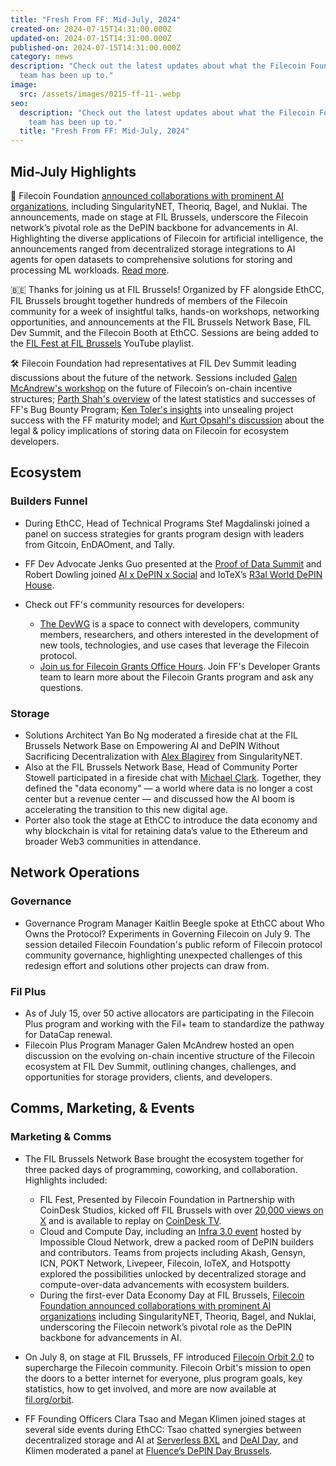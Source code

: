 ```yaml
---
title: "Fresh From FF: Mid-July, 2024"
created-on: 2024-07-15T14:31:00.000Z
updated-on: 2024-07-15T14:31:00.000Z
published-on: 2024-07-15T14:31:00.000Z
category: news
description: "Check out the latest updates about what the Filecoin Foundation
  team has been up to."
image:
  src: /assets/images/0215-ff-11-.webp
seo:
  description: "Check out the latest updates about what the Filecoin Foundation
    team has been up to."
  title: "Fresh From FF: Mid-July, 2024"
---
```


## Mid-July Highlights

📣 Filecoin Foundation [announced collaborations with prominent AI organizations](https://fil.org/blog/leading-ai-projects-choose-filecoin-to-advance-ai-marking-the-networks-leading-role-as-depin-backbone-for-ai), including SingularityNET, Theoriq, Bagel, and Nuklai. The announcements, made on stage at FIL Brussels, underscore the Filecoin network’s pivotal role as the DePIN backbone for advancements in AI. Highlighting the diverse applications of Filecoin for artificial intelligence, the announcements ranged from decentralized storage integrations to AI agents for open datasets to comprehensive solutions for storing and processing ML workloads. [Read more](https://fil.org/blog/leading-ai-projects-choose-filecoin-to-advance-ai-marking-the-networks-leading-role-as-depin-backbone-for-ai).

🇧🇪 Thanks for joining us at FIL Brussels! Organized by FF alongside EthCC, FIL Brussels brought together hundreds of members of the Filecoin community for a week of insightful talks, hands-on workshops, networking opportunities, and announcements at the FIL Brussels Network Base, FIL Dev Summit, and the Filecoin Booth at EthCC. Sessions are being added to the [FIL Fest at FIL Brussels](https://www.youtube.com/playlist?list=PLp3zrT1ewY0novXWnDnDvlgyRdBTOevsL) YouTube playlist.

🛠️ Filecoin Foundation had representatives at FIL Dev Summit leading discussions about the future of the network. Sessions included [Galen McAndrew's workshop](https://www.youtube.com/watch?v=dqAbP_hxQ_0) on the future of Filecoin’s on-chain incentive structures; [Parth Shah's overview](https://www.youtube.com/watch?v=yBBTCEde8M4) of the latest statistics and successes of FF's Bug Bounty Program; [Ken Toler's insights](https://www.youtube.com/watch?v=18RNcB_MLao) into unsealing project success with the FF maturity model; and [Kurt Opsahl's discussion](https://www.youtube.com/watch?v=Yh_4NH2jhOw) about the legal & policy implications of storing data on Filecoin for ecosystem developers.

## Ecosystem

### Builders Funnel

- During EthCC, Head of Technical Programs Stef Magdalinski joined a panel on success strategies for grants program design with leaders from Gitcoin, EnDAOment, and Tally.
- FF Dev Advocate Jenks Guo presented at the [Proof of Data Summit](https://lu.ma/0vifocie) and Robert Dowling joined [AI x DePIN x Social](https://lu.ma/f3v2tlyz) and IoTeX’s [R3al World DePIN House](https://lu.ma/r3al-world-depin-ethcc).
- Check out FF's community resources for developers:

  - [The DevWG](https://github.com/filecoin-project/DeveloperWG) is a space to connect with developers, community members, researchers, and others interested in the development of new tools, technologies, and use cases that leverage the Filecoin protocol.
  - [Join us for Filecoin Grants Office Hours](https://calendly.com/filecoin-grants/office-hours-ama?month=2024-07). Join FF's Developer Grants team to learn more about the Filecoin Grants program and ask any questions.

### Storage

- Solutions Architect Yan Bo Ng moderated a fireside chat at the FIL Brussels Network Base on Empowering AI and DePIN Without Sacrificing Decentralization with [Alex Blagirev](https://www.linkedin.com/in/alexei-blagirev/) from SingularityNET.
- Also at the FIL Brussels Network Base, Head of Community Porter Stowell participated in a fireside chat with [Michael Clark](https://www.linkedin.com/in/futureofmichael/). Together, they defined the "data economy" –– a world where data is no longer a cost center but a revenue center –– and discussed how the AI boom is accelerating the transition to this new digital age.
- Porter also took the stage at EthCC to introduce the data economy and why blockchain is vital for retaining data’s value to the Ethereum and broader Web3 communities in attendance.

## Network Operations

### Governance

- Governance Program Manager Kaitlin Beegle spoke at EthCC about Who Owns the Protocol? Experiments in Governing Filecoin on July 9. The session detailed Filecoin Foundation's public reform of Filecoin protocol community governance, highlighting unexpected challenges of this redesign effort and solutions other projects can draw from.

### Fil Plus

- As of July 15, over 50 active allocators are participating in the Filecoin Plus program and working with the Fil+ team to standardize the pathway for DataCap renewal.
- Filecoin Plus Program Manager Galen McAndrew hosted an open discussion on the evolving on-chain incentive structure of the Filecoin ecosystem at FIL Dev Summit, outlining changes, challenges, and opportunities for storage providers, clients, and developers.

## Comms, Marketing, & Events

### Marketing & Comms

- The FIL Brussels Network Base brought the ecosystem together for three packed days of programming, coworking, and collaboration. Highlights included:

  - FIL Fest, Presented by Filecoin Foundation in Partnership with CoinDesk Studios, kicked off FIL Brussels with over [20,000 views on X](https://x.com/i/broadcasts/1OdKrjOjrgpKX) and is available to replay on [CoinDesk TV](http://www.coindesk.com/tv/fil-fest/).
  - Cloud and Compute Day, including an [Infra 3.0 event](https://lu.ma/cgi2nejb) hosted by Impossible Cloud Network, drew a packed room of DePIN builders and contributors. Teams from projects including Akash, Gensyn, ICN, POKT Network, Livepeer, Filecoin, IoTeX, and Hotspotty explored the possibilities unlocked by decentralized storage and compute-over-data advancements with ecosystem builders.
  - During the first-ever Data Economy Day at FIL Brussels, [Filecoin Foundation announced collaborations with prominent AI organizations](https://fil.org/blog/leading-ai-projects-choose-filecoin-to-advance-ai-marking-the-networks-leading-role-as-depin-backbone-for-ai) including SingularityNET, Theoriq, Bagel, and Nuklai, underscoring the Filecoin network’s pivotal role as the DePIN backbone for advancements in AI.

- On July 8, on stage at FIL Brussels, FF introduced [Filecoin Orbit 2.0](https://fil.org/orbit) to supercharge the Filecoin community. Filecoin Orbit's mission to open the doors to a better internet for everyone, plus program goals, key statistics, how to get involved, and more are now available at [fil.org/orbit](http://fil.org/orbit).
- FF Founding Officers Clara Tsao and Megan Klimen joined stages at several side events during EthCC: Tsao chatted synergies between decentralized storage and AI at [Serverless BXL](https://serverless.brussels/) and [DeAI Day](https://lu.ma/eudgzpoz), and Klimen moderated a panel at [Fluence’s DePIN Day Brussels](https://depinday.xyz/brussels).
